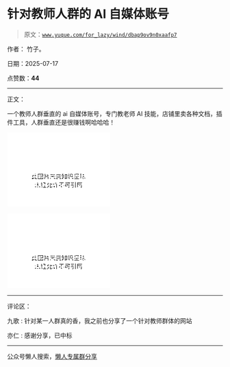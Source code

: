 # 针对教师人群的 AI 自媒体账号

> 原文：[`www.yuque.com/for_lazy/wind/dbap9ov9n0xaafp7`](https://www.yuque.com/for_lazy/wind/dbap9ov9n0xaafp7)

作者： 竹子。

日期：2025-07-17

点赞数：**44**

* * *

正文：

一个教师人群垂直的 ai 自媒体账号，专门教老师 AI 技能，店铺里卖各种文档，插件工具，人群垂直还是很赚钱啊哈哈哈！

![](img/5c5465b27f0d97c308e08f3baf5c0d95.png "None")

![](img/fbe38e741ffebe9a80ec1292e6c4e29b.png "None")

* * *

评论区：

九歌 : 针对某一人群真的香，我之前也分享了一个针对教师群体的网站

亦仁 : 感谢分享，已中标

* * *

公众号懒人搜索，[懒人专属群分享](https://lazybook.fun/#/blog/group)